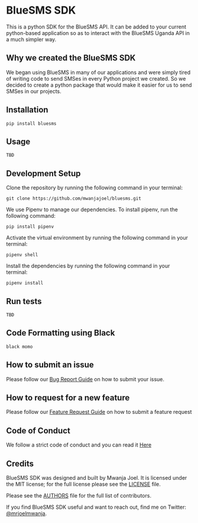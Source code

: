 
# BlueSMS SDK
This is a python SDK for the BlueSMS API. It can be added to your current python-based application so as to interact with the BlueSMS Uganda API in a much simpler way.

## Why we created the BlueSMS SDK
We began using BlueSMS in many of our applications and were simply tired of writing code to send SMSes in every Python project we created. So we decided to create a python package that would make it easier for us to send SMSes in our projects. 

## Installation
```
pip install bluesms
``` 

## Usage
```
TBD
```
## Development Setup

Clone the repository by running the following command in your terminal:
```
git clone https://github.com/mwanjajoel/bluesms.git
```

We use Pipenv to manage our dependencies. To install pipenv, run the following command:
```
pip install pipenv
```

Activate the virtual environment by running the following command in your terminal:
```
pipenv shell
```

Install the dependencies by running the following command in your terminal:
```
pipenv install
```

## Run tests
```
TBD

```
## Code Formatting using Black
```
black momo
```

## How to submit an issue

Please follow our [Bug Report Guide](ISSUE_TEMPLATE/BUG_REPORT.md) on how to submit your issue. 

## How to request for a new feature 

Please follow our [Feature Request Guide](ISSUE_TEMPLATE/FEATURE_REQUEST.md) on how to submit a feature request

## Code of Conduct 
We follow a strict code of conduct and you can read it [Here](CODE_OF_CONDUCT.md)

## Credits

BlueSMS SDK was designed and built by Mwanja Joel. It is licensed under the MIT license; for the full license please see the [LICENSE](LICENSE) file. 

Please see the [AUTHORS](AUTHORS) file for the full list of contributors. 

If you find BlueSMS SDK useful and want to reach out, find me on Twitter: [@mrjoelmwanja](https://twitter.com/mrjoelmwanja).




